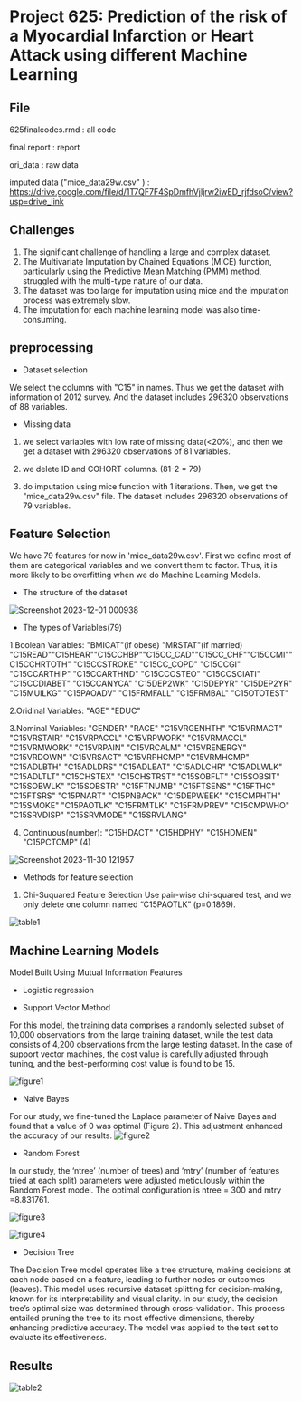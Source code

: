 # Project 625: Prediction of the risk of a Myocardial Infarction or Heart Attack using different Machine Learning 


## File
625finalcodes.rmd :  all code

final report : report 

ori_data : raw data

imputed data ("mice_data29w.csv" ) :  https://drive.google.com/file/d/1T7QF7F4SpDmfhVjIjrw2iwED_rjfdsoC/view?usp=drive_link


## Challenges
1. The significant challenge of handling a large and complex dataset.
2. The Multivariate Imputation by Chained Equations (MICE) function, particularly using the Predictive Mean Matching (PMM) method, struggled with the multi-type nature of our data.
3. The dataset was too large for imputation using mice and the imputation process was extremely slow.
4. The imputation for each machine learning model was also time-consuming.

## preprocessing
- Dataset selection

We select the columns with "C15" in names. Thus we get the dataset with information of 2012 survey. And the dataset includes 296320 observations of 88 variables.

- Missing data

1. we select variables with low rate of missing data(<20%), and then we get a dataset with 296320 observations of 81 variables.

2. we delete ID and COHORT columns. (81-2 = 79)

3. do imputation using mice function with 1 iterations. Then, we get the "mice_data29w.csv" file. The dataset includes 296320 observations of 79 variables.

## Feature Selection

 We have 79 features for now in 'mice_data29w.csv'. First we define most of them are categorical variables and we convert them to factor. Thus, it is more likely to be overfitting when we do Machine Learning Models.

- The structure of the dataset

![Screenshot 2023-12-01 000938](https://github.com/sangyisu/625-project/assets/117102360/b701bc7d-9e98-4ebf-b8f9-9d4b02ca8fba)


- The types of Variables(79)

1.Boolean Variables: "BMICAT"(if obese) "MRSTAT"(if married) "C15READ""C15HEAR""C15CCHBP""C15CC_CAD""C15CC_CHF""C15CCMI""C15CCHRTOTH" "C15CCSTROKE" "C15CC_COPD"  "C15CCGI"     "C15CCARTHIP" "C15CCARTHND" "C15CCOSTEO"  "C15CCSCIATI" "C15CCDIABET" "C15CCANYCA"  "C15DEP2WK"  "C15DEPYR"    "C15DEP2YR"   "C15MUILKG"   "C15PAOADV"   "C15FRMFALL" "C15FRMBAL"   "C15OTOTEST"

2.Oridinal Variables: "AGE"  "EDUC" 

3.Nominal Variables: "GENDER" "RACE" "C15VRGENHTH" "C15VRMACT"   "C15VRSTAIR"  "C15VRPACCL"  "C15VRPWORK"  "C15VRMACCL"  "C15VRMWORK"  "C15VRPAIN"  "C15VRCALM"   "C15VRENERGY" "C15VRDOWN"   "C15VRSACT"  "C15VRPHCMP"  "C15VRMHCMP"  "C15ADLBTH"   "C15ADLDRS"   "C15ADLEAT"  "C15ADLCHR"   "C15ADLWLK"   "C15ADLTLT"     "C15CHSTEX"   "C15CHSTRST"  "C15SOBFLT"   "C15SOBSIT"   "C15SOBWLK"   "C15SOBSTR"   "C15FTNUMB"   "C15FTSENS"   "C15FTHC"  "C15FTSRS"    "C15PNART"    "C15PNBACK"   "C15DEPWEEK"  "C15CMPHTH"  "C15SMOKE"    "C15PAOTLK"   "C15FRMTLK"   "C15FRMPREV"  "C15CMPWHO"  "C15SRVDISP"  "C15SRVMODE"    "C15SRVLANG" 

4. Continuous(number): "C15HDACT" "C15HDPHY" "C15HDMEN"  "C15PCTCMP" (4)

![Screenshot 2023-11-30 121957](https://github.com/sangyisu/625-project/assets/117102360/6ca97866-a7d7-478a-9369-cf5e2ed15306)

  
- Methods for feature selection
1. Chi-Suquared Feature Selection
   Use pair-wise chi-squared test, and we only delete one column named “C15PAOTLK” (p=0.1869).
   
![table1](https://github.com/sangyisu/625-project/assets/117102360/9048296e-8b7b-469c-9894-04b66f916ced)


## Machine Learning Models

Model Built Using Mutual Information Features

- Logistic regression

- Support Vector Method

For this model, the training data comprises a randomly selected subset of 10,000
observations from the large training dataset, while the test data consists of 4,200 observations from the large
testing dataset. In the case of support vector machines, the cost value is carefully adjusted through tuning,
and the best-performing cost value is found to be 15.

![figure1](https://github.com/sangyisu/625-project/assets/117102360/f35df227-9671-4c85-b326-55c9ea54a3d0)


- Naive Bayes
  
For our study, we fine-tuned the Laplace parameter of Naive Bayes and found that a value of 0 was optimal (Figure 2). This adjustment enhanced the accuracy of our results.
![figure2](https://github.com/sangyisu/625-project/assets/117102360/9ecbe924-a06d-46db-8aff-88f3ba8f3a71)

- Random Forest
  
In our study, the ‘ntree’ (number of trees) and ‘mtry’ (number of features tried at each split) parameters were adjusted meticulously within the Random Forest model. The optimal configuration is ntree
= 300 and mtry =8.831761.

![figure3](https://github.com/sangyisu/625-project/assets/117102360/7de1dfbe-62ed-4925-8cb1-e64939685092)

![figure4](https://github.com/sangyisu/625-project/assets/117102360/c0a89268-f57b-468f-a152-f4807c3f7b26)

- Decision Tree
  
The Decision Tree model operates like a tree structure, making decisions at each node based on a feature, leading to further nodes or outcomes (leaves). This model uses recursive dataset splitting for decision-making, known for its interpretability and visual clarity. In our study, the decision tree’s optimal size was determined through cross-validation. This process entailed pruning the tree to its most effective dimensions, thereby enhancing predictive accuracy. The model was applied to the test set to evaluate its effectiveness.
   
## Results

![table2](https://github.com/sangyisu/625-project/assets/117102360/b869b85d-3aa5-4c97-8a1f-8877cfb0a735)



